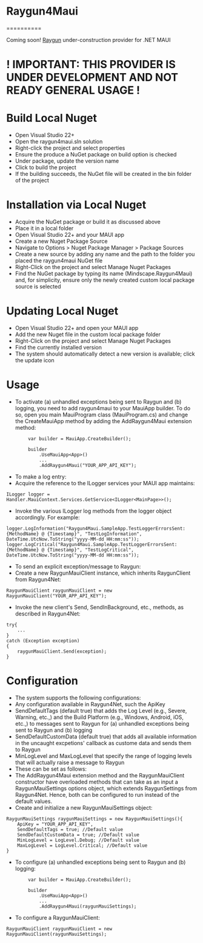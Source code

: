 # Raygun4Maui
==========

Coming soon! [Raygun](http://raygun.com) under-construction provider for .NET MAUI

! IMPORTANT: THIS PROVIDER IS UNDER DEVELOPMENT AND NOT READY GENERAL USAGE !
====================

Build Local Nuget
====================
* Open Visual Studio 22+
* Open the raygun4maui.sln solution
* Right-click the project and select properties
* Ensure the produce a NuGet package on build option is checked
* Under package, update the version name
* Click to build the project
* If the building succeeds, the NuGet file will be created in the bin folder of the project

Installation via Local Nuget
====================
* Acquire the NuGet package or build it as discussed above
* Place it in a local folder
* Open Visual Studio 22+ and your MAUI app
* Create a new Nuget Package Source
* Navigate to Options > Nuget Package Manager > Package Sources
* Create a new source by adding any name and the path to the folder you placed the raygun4maui NuGet file
* Right-Click on the project and select Manage Nuget Packages
* Find the NuGet package by typing its name (Mindscape.Raygun4Maui) and, for simplicity, ensure only the newly created custom local package source is selected

Updating Local Nuget
====================
* Open Visual Studio 22+ and open your MAUI app
* Add the new Nuget file in the custom local package folder
* Right-Click on the project and select Manage Nuget Packages
* Find the currently installed version
* The system should automatically detect a new version is available; click the update icon

Usage
====================
* To activate (a) unhandled exceptions being sent to Raygun and (b) logging, you need to add raygun4maui to your MauiApp builder. To do so, open you main MauiProgram class (MauiProgram.cs) and change the CreateMauiApp method by adding the AddRaygun4Maui extension method:
```
        var builder = MauiApp.CreateBuilder();

        builder
            .UseMauiApp<App>()
            ...
            .AddRaygun4Maui("YOUR_APP_API_KEY");
```
* To make a log entry:
* Acquire the reference to the ILogger services your MAUI app maintains:
```
ILogger logger = Handler.MauiContext.Services.GetService<ILogger<MainPage>>();
```
* Invoke the various ILogger log methods from the logger object accordingly. For example:
```
logger.LogInformation("Raygun4Maui.SampleApp.TestLoggerErrorsSent: {MethodName} @ {Timestamp}", "TestLogInformation", DateTime.UtcNow.ToString("yyyy-MM-dd HH:mm:ss"));
logger.LogCritical("Raygun4Maui.SampleApp.TestLoggerErrorsSent: {MethodName} @ {Timestamp}", "TestLogCritical", DateTime.UtcNow.ToString("yyyy-MM-dd HH:mm:ss"));
```
* To send an explicit exception/message to Raygun:
* Create a new RaygunMauiClient instance, which inherits RaygunClient from Raygun4Net:
```
RaygunMauiClient raygunMauiClient = new RaygunMauiClient("YOUR_APP_API_KEY");
```
* Invoke the new client's Send, SendInBackground, etc., methods, as described in Raygun4Net:
```
try{
    ...
}
catch (Exception exception)
{
    raygunMauiClient.Send(exception);
}
```

Configuration
====================
* The system supports the following configurations:
* Any configuration available in Raygun4Net, such the ApiKey
* SendDefaultTags (default true) that adds the Log Level (e.g., Severe, Warning, etc.,) and the Build Platform (e.g., Windows, Android, iOS, etc.,) to messages sent to Raygun for (a) unhandled exceptions being sent to Raygun and (b) logging
* SendDefaultCustomData (default true) that adds all available information in the uncaught excpetions' callback as custome data and sends them to Raygun
* MinLogLevel and MaxLogLevel that specify the range of logging levels that will actually raise a message to Raygun
* These can be set as follows:
* The AddRaygun4Maui extension method and the RaygunMauiClient constructor have overloaded methods that can take as an input a RaygunMauiSettings options object, which extends RaygunSettings from Raygun4Net. Hence, both can be configured to run instead of the default values.
* Create and initialize a new RaygunMauiSettings object:
```
RaygunMauiSettings raygunMauiSettings = new RaygunMauiSettings(){
    ApiKey = "YOUR_APP_API_KEY",
    SendDefaultTags = true; //Default value
    SendDefaultCustomData = true; //Default value
    MinLogLevel = LogLevel.Debug; //Default value
    MaxLogLevel = LogLevel.Critical; //Default value
}
```
* To configure (a) unhandled exceptions being sent to Raygun and (b) logging:
```
        var builder = MauiApp.CreateBuilder();

        builder
            .UseMauiApp<App>()
            ...
            .AddRaygun4Maui(raygunMauiSettings);
```
* To configure a RaygunMauiClient:
```
RaygunMauiClient raygunMauiClient = new RaygunMauiClient(raygunMauiSettings);
```